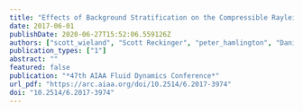 ```yaml
---
title: "Effects of Background Stratification on the Compressible Rayleigh Taylor Instability"
date: 2017-06-01
publishDate: 2020-06-27T15:52:06.559126Z
authors: ["scott_wieland", "Scott Reckinger", "peter_hamlington", "Daniel Livescu"]
publication_types: ["1"]
abstract: ""
featured: false
publication: "*47th AIAA Fluid Dynamics Conference*"
url_pdf: "https://arc.aiaa.org/doi/10.2514/6.2017-3974"
doi: "10.2514/6.2017-3974"
---
```


